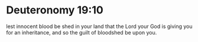 # Deuteronomy 19:10

lest innocent blood be shed in your land that the Lord your God is giving you for an inheritance, and so the guilt of bloodshed be upon you.
